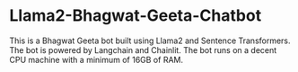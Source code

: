 # Llama2-Bhagwat-Geeta-Chatbot
This is a Bhagwat Geeta bot built using Llama2 and Sentence Transformers. The bot is powered by Langchain and Chainlit. The bot runs on a decent CPU machine with a minimum of 16GB of RAM.
